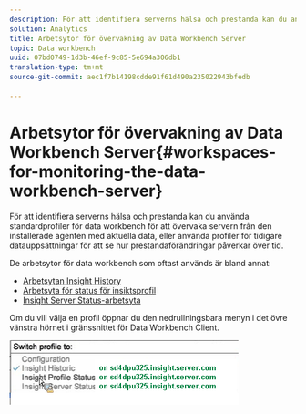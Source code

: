 ```yaml
---
description: För att identifiera serverns hälsa och prestanda kan du använda standardprofiler för data workbench för att övervaka servern från den installerade agenten med aktuella data, eller använda profiler för tidigare datauppsättningar för att se hur prestandaförändringar påverkar över tid.
solution: Analytics
title: Arbetsytor för övervakning av Data Workbench Server
topic: Data workbench
uuid: 07bd0749-1d3b-46ef-9c85-5e694a306db1
translation-type: tm+mt
source-git-commit: aec1f7b14198cdde91f61d490a235022943bfedb

---
```



# Arbetsytor för övervakning av Data Workbench Server{#workspaces-for-monitoring-the-data-workbench-server}

För att identifiera serverns hälsa och prestanda kan du använda standardprofiler för data workbench för att övervaka servern från den installerade agenten med aktuella data, eller använda profiler för tidigare datauppsättningar för att se hur prestandaförändringar påverkar över tid.

De arbetsytor för data workbench som oftast används är bland annat:

* [Arbetsytan Insight History](../../../home/monitoring-installation/monitoring-profiles/monitoring-historical-using.md#concept-4a4661f3728540e699b92dac80c44015)
* [Arbetsyta för status för insiktsprofil](../../../home/monitoring-installation/monitoring-profiles/monitoring-profile-using.md#concept-b4f472ece1094abc9192d89fdce5e104)
* [Insight Server Status-arbetsyta](../../../home/monitoring-installation/monitoring-profiles/monitoring-server-using.md#concept-b4f472ece1094abc9192d89fdce5e104)

Om du vill välja en profil öppnar du den nedrullningsbara menyn i det övre vänstra hörnet i gränssnittet för Data Workbench Client.

![](assets/profile_switch.png)

